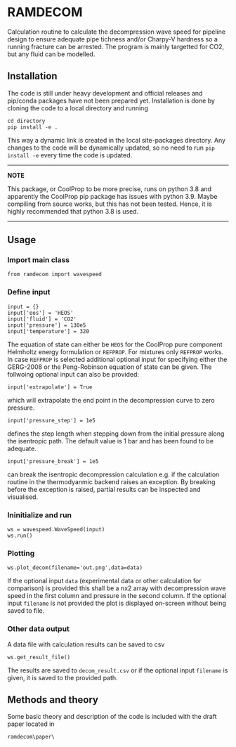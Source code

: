 # RAMDECOM
Calculation routine to calculate the decompression wave speed for pipeline design to ensure adequate pipe tichness and/or Charpy-V hardness so a running fracture can be arrested. The program is mainly targetted for CO2, but any fluid can be modelled. 

## Installation
The code is still under heavy development and official releases and pip/conda packages have not been prepared yet. Installation is done by cloning the code to a local directory and running 

```
cd directory
pip install -e .
```

This way a dynamic link is created in the local site-packages directory. Any changes to the code will be dynamically updated, so no need to run ``` pip install -e ``` every time the code is updated. 


---
**NOTE**

This package, or CoolProp to be more precise, runs on python 3.8 and apparently the CoolProp pip package has issues with python 3.9. Maybe compiling from source works, but this has not been tested. Hence, it is highly recommended that python 3.8 is used.

---

## Usage

### Import main class
```
from ramdecom import wavespeed
```

### Define input
```
input = {}
input['eos'] = 'HEOS' 
input['fluid'] = 'CO2'
input['pressure'] = 130e5 
input['temperature'] = 320
``` 

The equation of state can either be ```HEOS``` for the CoolProp pure component Helmholtz energy formulation or ```REFPROP```. For mixtures only ```REFPROP``` works. In case ```REFPROP``` is selected additional optional input for specifying either the GERG-2008 or the Peng-Robinson equation of state can be given. The follwoing optional input can also be provided:

```
input['extrapolate'] = True
``` 

which will extrapolate the end point in the decompression curve to zero pressure. 

```
input['pressure_step'] = 1e5
```

defines the step length when stepping down from the initial pressure along the isentropic path. The default value is 1 bar and has been found to be adequate. 

```
input['pressure_break'] = 1e5
```

can break the isentropic decompression calculation e.g. if the calculation routine in the thermodyanmic backend raises an exception. By breaking before the exception is raised, partial results can be inspected and visualised. 

### Ininitialize and run
```
ws = wavespeed.WaveSpeed(input)    
ws.run()
```

### Plotting

```
ws.plot_decom(filename='out.png',data=data)
```

If the optional input  ```data``` (experimental data or other calculation for comparison) is provided this shall be a nx2 array with decompression wave speed in the first column and pressure in the second column. If the optional input ```filename``` is not provided the plot is displayed on-screen without being saved to file. 

### Other data output 
A data file with calculation results can be saved to csv

```
ws.get_result_file()
```
The results are saved to ```decom_result.csv``` or if the optional input  ```filename``` is given, it is saved to the provided path. 

## Methods and theory
Some basic theory and description of the code is included with the draft paper located in 

```
ramdecom\paper\
```


